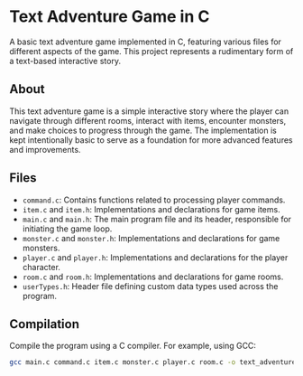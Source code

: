 # Text Adventure Game in C

A basic text adventure game implemented in C, featuring various files for different aspects of the game. This project represents a rudimentary form of a text-based interactive story.

## About

This text adventure game is a simple interactive story where the player can navigate through different rooms, interact with items, encounter monsters, and make choices to progress through the game. The implementation is kept intentionally basic to serve as a foundation for more advanced features and improvements.

## Files

- `command.c`: Contains functions related to processing player commands.
- `item.c` and `item.h`: Implementations and declarations for game items.
- `main.c` and `main.h`: The main program file and its header, responsible for initiating the game loop.
- `monster.c` and `monster.h`: Implementations and declarations for game monsters.
- `player.c` and `player.h`: Implementations and declarations for the player character.
- `room.c` and `room.h`: Implementations and declarations for game rooms.
- `userTypes.h`: Header file defining custom data types used across the program.

## Compilation

Compile the program using a C compiler. For example, using GCC:

```bash
gcc main.c command.c item.c monster.c player.c room.c -o text_adventure

